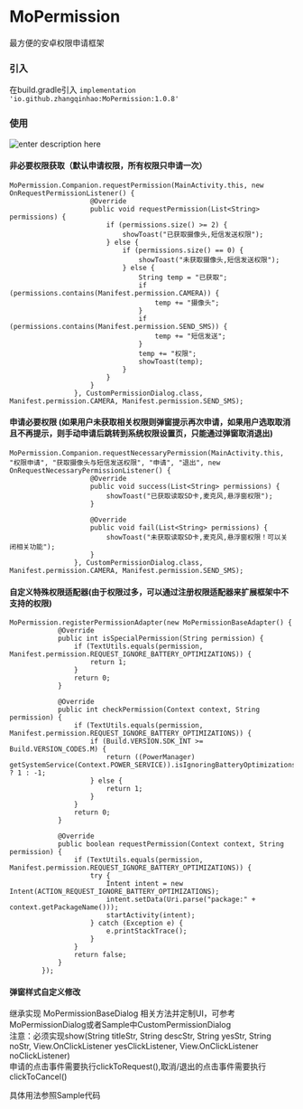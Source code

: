 # MoPermission
最方便的安卓权限申请框架
  
### 引入

在build.gradle引入  `implementation 'io.github.zhangqinhao:MoPermission:1.0.8'`

### 使用
![enter description here][1]

#### 非必要权限获取（默认申请权限，所有权限只申请一次）
``` stylus
MoPermission.Companion.requestPermission(MainActivity.this, new OnRequestPermissionListener() {
                    @Override
                    public void requestPermission(List<String> permissions) {
                        if (permissions.size() >= 2) {
                            showToast("已获取摄像头,短信发送权限");
                        } else {
                            if (permissions.size() == 0) {
                                showToast("未获取摄像头,短信发送权限");
                            } else {
                                String temp = "已获取";
                                if (permissions.contains(Manifest.permission.CAMERA)) {
                                    temp += "摄像头";
                                }
                                if (permissions.contains(Manifest.permission.SEND_SMS)) {
                                    temp += "短信发送";
                                }
                                temp += "权限";
                                showToast(temp);
                            }
                        }
                    }
                }, CustomPermissionDialog.class, Manifest.permission.CAMERA, Manifest.permission.SEND_SMS);
```


#### 申请必要权限 (如果用户未获取相关权限则弹窗提示再次申请，如果用户选取取消且不再提示，则手动申请后跳转到系统权限设置页，只能通过弹窗取消退出)
``` stylus
MoPermission.Companion.requestNecessaryPermission(MainActivity.this, "权限申请", "获取摄像头与短信发送权限", "申请", "退出", new OnRequestNecessaryPermissionListener() {
                    @Override
                    public void success(List<String> permissions) {
                        showToast("已获取读取SD卡,麦克风,悬浮窗权限");
                    }

                    @Override
                    public void fail(List<String> permissions) {
                        showToast("未获取读取SD卡,麦克风,悬浮窗权限！可以关闭相关功能");
                    }
                }, CustomPermissionDialog.class, Manifest.permission.CAMERA, Manifest.permission.SEND_SMS);
```

#### 自定义特殊权限适配器(由于权限过多，可以通过注册权限适配器来扩展框架中不支持的权限)
``` stylus
MoPermission.registerPermissionAdapter(new MoPermissionBaseAdapter() {
            @Override
            public int isSpecialPermission(String permission) {
                if (TextUtils.equals(permission, Manifest.permission.REQUEST_IGNORE_BATTERY_OPTIMIZATIONS)) {
                    return 1;
                }
                return 0;
            }

            @Override
            public int checkPermission(Context context, String permission) {
                if (TextUtils.equals(permission, Manifest.permission.REQUEST_IGNORE_BATTERY_OPTIMIZATIONS)) {
                    if (Build.VERSION.SDK_INT >= Build.VERSION_CODES.M) {
                        return ((PowerManager) getSystemService(Context.POWER_SERVICE)).isIgnoringBatteryOptimizations(context.getPackageName()) ? 1 : -1;
                    } else {
                        return 1;
                    }
                }
                return 0;
            }

            @Override
            public boolean requestPermission(Context context, String permission) {
                if (TextUtils.equals(permission, Manifest.permission.REQUEST_IGNORE_BATTERY_OPTIMIZATIONS)) {
                    try {
                        Intent intent = new Intent(ACTION_REQUEST_IGNORE_BATTERY_OPTIMIZATIONS);
                        intent.setData(Uri.parse("package:" + context.getPackageName()));
                        startActivity(intent);
                    } catch (Exception e) {
                        e.printStackTrace();
                    }
                }
                return false;
            }
        });
```


#### 弹窗样式自定义修改
继承实现 MoPermissionBaseDialog 相关方法并定制UI，可参考MoPermissionDialog或者Sample中CustomPermissionDialog  
注意：必须实现show(String titleStr, String descStr, String yesStr, String noStr, View.OnClickListener yesClickListener, View.OnClickListener noClickListener)  
申请的点击事件需要执行clickToRequest(),取消/退出的点击事件需要执行clickToCancel()


具体用法参照Sample代码

[1]: ./images/1.gif "1.gif"
